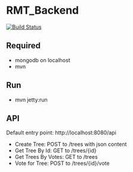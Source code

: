 RMT_Backend
===========

[![Build Status](https://travis-ci.org/pongo710/RMT_Backend.svg?branch=master)](https://travis-ci.org/pongo710/RMT_Backend)

Required
--------
* mongodb on localhost
* mvn

Run
---
* mvn jetty:run


API
---
Default entry point: http://localhost:8080/api

* Create Tree: POST to /trees with json content
* Get Tree By Id: GET to /trees/{id}
* Get Trees By Votes: GET to /trees
* Vote for Tree: POST to /trees/{id}/vote
